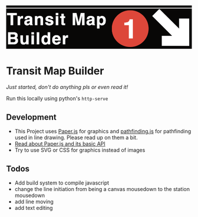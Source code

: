 
![Transit Map Builder Logo](https://raw.githubusercontent.com/tedwards947/transit-map-builder/master/logo.png)

# Transit Map Builder

*Just started, don't do anything pls or even read it!* 

Run this locally using python's `http-serve`

## Development 
* This Project uses <a href="https://github.com/paperjs/paper.js">Paper.js</a> for graphics and <a href="https://github.com/qiao/PathFinding.js/">pathfinding.js</a> for pathfinding used in line drawing. Please read up on them a bit. 
* <a href="http://paperjs.org/tutorials/getting-started/working-with-paper-js/">Read about Paper.js and its basic API</a>
* Try to use SVG or CSS for graphics instead of images
    

## Todos
* Add build system to compile javascript
* change the line initiation from being a canvas mousedown to the station mousedown
* add line moving
* add text editing